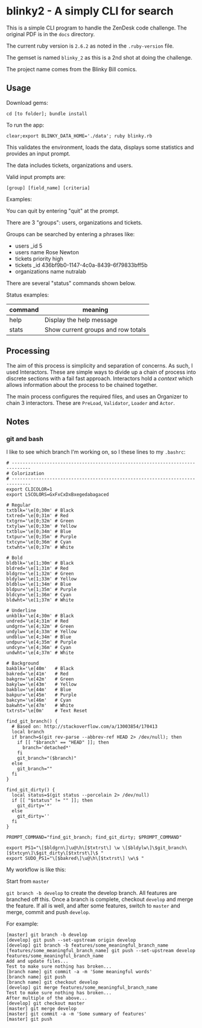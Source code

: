 # blinky2 - A simply CLI for search

This is a simple CLI program to handle the ZenDesk code challenge.
The original PDF is in the `docs` directory.

The current ruby version is `2.6.2` as noted in the `.ruby-version` file.

The gemset is named `blinky_2` as this is a 2nd shot at doing the challenge.

The project name comes from the Blinky Bill comics.

## Usage

Download gems:

`cd [to folder]; bundle install`

To run the app:

`clear;export BLINKY_DATA_HOME='./data'; ruby blinky.rb`

This validates the environment, loads the data, displays 
some statistics and provides an input prompt.

The data includes tickets, organizations and users. 

Valid input prompts are:

`[group] [field_name] [criteria]`

Examples:

You can quit by entering "quit" at the prompt.

There are 3 "groups": users, organizations and tickets.

Groups can be searched by entering a phrases like:

-  users _id 5
-  users name Rose Newton
-  tickets priority high
-  tickets _id 436bf9b0-1147-4c0a-8439-6f79833bff5b
-  organizations name nutralab

There are several "status" commands shown below. 

Status examples:

| command | meaning |
| ------- | ------- |
| help      | Display the help message |
| stats     | Show current groups and row totals |

## Processing

The aim of this process is simplicity and separation of concerns.
As such, I used Interactors.
These are simple ways to divide up a chain of process into discrete sections with a fail fast approach.
Interactors hold a *context* which allows information about the process to be chained together.

The main process configures the required files, and uses an Organizer to chain 3 interactors.
These are `PreLoad`, `Validator`, `Loader` and `Actor`.


## Notes

### git and bash

I like to see which branch I'm working on, so I these lines to my `.bashrc`:

```
# -----------------------------------------------------------------------------
# Colorization
# -----------------------------------------------------------------------------
export CLICOLOR=1
export LSCOLORS=GxFxCxDxBxegedabagaced

# Regular
txtblk='\e[0;30m' # Black
txtred='\e[0;31m' # Red
txtgrn='\e[0;32m' # Green
txtylw='\e[0;33m' # Yellow
txtblu='\e[0;34m' # Blue
txtpur='\e[0;35m' # Purple
txtcyn='\e[0;36m' # Cyan
txtwht='\e[0;37m' # White

# Bold
bldblk='\e[1;30m' # Black
bldred='\e[1;31m' # Red
bldgrn='\e[1;32m' # Green
bldylw='\e[1;33m' # Yellow
bldblu='\e[1;34m' # Blue
bldpur='\e[1;35m' # Purple
bldcyn='\e[1;36m' # Cyan
bldwht='\e[1;37m' # White

# Underline
unkblk='\e[4;30m' # Black
undred='\e[4;31m' # Red
undgrn='\e[4;32m' # Green
undylw='\e[4;33m' # Yellow
undblu='\e[4;34m' # Blue
undpur='\e[4;35m' # Purple
undcyn='\e[4;36m' # Cyan
undwht='\e[4;37m' # White

# Background
bakblk='\e[40m'   # Black
bakred='\e[41m'   # Red
bakgrn='\e[42m'   # Green
bakylw='\e[43m'   # Yellow
bakblu='\e[44m'   # Blue
bakpur='\e[45m'   # Purple
bakcyn='\e[46m'   # Cyan
bakwht='\e[47m'   # White
txtrst='\e[0m'    # Text Reset

find_git_branch() {
  # Based on: http://stackoverflow.com/a/13003854/170413
  local branch
  if branch=$(git rev-parse --abbrev-ref HEAD 2> /dev/null); then
    if [[ "$branch" == "HEAD" ]]; then
      branch='detached*'
    fi
    git_branch="($branch)"
  else
    git_branch=""
  fi
}

find_git_dirty() {
  local status=$(git status --porcelain 2> /dev/null)
  if [[ "$status" != "" ]]; then
    git_dirty='*'
  else
    git_dirty=''
  fi
}

PROMPT_COMMAND="find_git_branch; find_git_dirty; $PROMPT_COMMAND"

export PS1="\[$bldgrn\]\u@\h\[$txtrst\] \w \[$bldylw\]\$git_branch\[$txtcyn\]\$git_dirty\[$txtrst\]\$ "
export SUDO_PS1="\[$bakred\]\u@\h\[$txtrst\] \w\$ "
```

My workflow is like this:

Start from `master`

`git branch -b develop` to create the develop branch. All features are branched off this. Once a branch is complete, checkout `develop` and merge the feature.
If all is well, and after some features, switch to `master` and merge, commit and push `develop`.

For example:

```
[master] git branch -b develop
[develop] git push --set-upstream origin develop
[develop] git branch -b features/some_meaningful_branch_name
[features/some_meaningful_branch_name] git push --set-upstream develop features/some_meaningful_branch_name
Add and update files...
Test to make sure nothing has broken...
[branch name] git commit -a -m 'Some meaningful words'
[branch name] git push
[branch name] git checkout develop
[develop] git merge features/some_meaningful_branch_name
Test to make sure nothing has broken...
After multiple of the above...
[develop] git checkout master
[master] git merge develop
[master] git commit -a -m 'Some summary of features'
[master] git push
```

